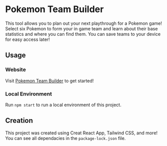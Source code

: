 # Pokemon Team Builder
This tool allows you to plan out your next playthrough for a Pokemon game! Select six Pokemon to form your in game team and learn about their base statistics and where you can find them. You can save teams to your device for easy access later! 

## Usage
### Website
Visit [Pokemon Team Builder](https://zainsalman.me/pokemon-team-builder) to get started!
### Local Environment
Run `npm start` to run a local environment of this project.

## Creation
This project was created using Creat React App, Tailwind CSS, and more! You can see all dependacies in the `package-lock.json` file.
